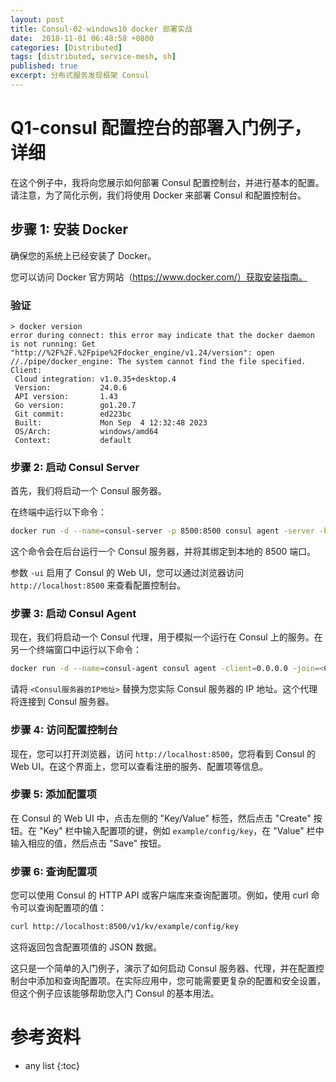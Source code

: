 ```yaml
---
layout: post
title: Consul-02-windows10 docker 部署实战
date:  2018-11-01 06:48:58 +0800
categories: [Distributed]
tags: [distributed, service-mesh, sh]
published: true
excerpt: 分布式服务发现框架 Consul
---
```


# Q1-consul 配置控台的部署入门例子，详细

在这个例子中，我将向您展示如何部署 Consul 配置控制台，并进行基本的配置。请注意，为了简化示例，我们将使用 Docker 来部署 Consul 和配置控制台。

## 步骤 1: 安装 Docker

确保您的系统上已经安装了 Docker。

您可以访问 Docker 官方网站（https://www.docker.com/）获取安装指南。

### 验证

```
> docker version
error during connect: this error may indicate that the docker daemon is not running: Get "http://%2F%2F.%2Fpipe%2Fdocker_engine/v1.24/version": open //./pipe/docker_engine: The system cannot find the file specified.
Client:
 Cloud integration: v1.0.35+desktop.4
 Version:           24.0.6
 API version:       1.43
 Go version:        go1.20.7
 Git commit:        ed223bc
 Built:             Mon Sep  4 12:32:48 2023
 OS/Arch:           windows/amd64
 Context:           default
```

### 步骤 2: 启动 Consul Server

首先，我们将启动一个 Consul 服务器。

在终端中运行以下命令：

```bash
docker run -d --name=consul-server -p 8500:8500 consul agent -server -bootstrap-expect=1 -ui -client=0.0.0.0
```

这个命令会在后台运行一个 Consul 服务器，并将其绑定到本地的 8500 端口。

参数 `-ui` 启用了 Consul 的 Web UI，您可以通过浏览器访问 `http://localhost:8500` 来查看配置控制台。

### 步骤 3: 启动 Consul Agent

现在，我们将启动一个 Consul 代理，用于模拟一个运行在 Consul 上的服务。在另一个终端窗口中运行以下命令：

```bash
docker run -d --name=consul-agent consul agent -client=0.0.0.0 -join=<Consul服务器的IP地址>
```

请将 `<Consul服务器的IP地址>` 替换为您实际 Consul 服务器的 IP 地址。这个代理将连接到 Consul 服务器。

### 步骤 4: 访问配置控制台

现在，您可以打开浏览器，访问 `http://localhost:8500`，您将看到 Consul 的 Web UI。在这个界面上，您可以查看注册的服务、配置项等信息。

### 步骤 5: 添加配置项

在 Consul 的 Web UI 中，点击左侧的 "Key/Value" 标签，然后点击 "Create" 按钮。在 "Key" 栏中输入配置项的键，例如 `example/config/key`，在 "Value" 栏中输入相应的值，然后点击 "Save" 按钮。

### 步骤 6: 查询配置项

您可以使用 Consul 的 HTTP API 或客户端库来查询配置项。例如，使用 curl 命令可以查询配置项的值：

```bash
curl http://localhost:8500/v1/kv/example/config/key
```

这将返回包含配置项值的 JSON 数据。

这只是一个简单的入门例子，演示了如何启动 Consul 服务器、代理，并在配置控制台中添加和查询配置项。在实际应用中，您可能需要更复杂的配置和安全设置，但这个例子应该能够帮助您入门 Consul 的基本用法。

# 参考资料

* any list
{:toc}